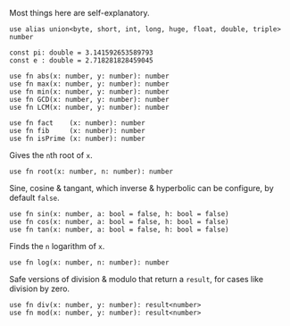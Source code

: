 Most things here are self-explanatory.

```
use alias union<byte, short, int, long, huge, float, double, triple> number
```

```
const pi: double = 3.141592653589793
const e : double = 2.718281828459045
```

```
use fn abs(x: number, y: number): number
use fn max(x: number, y: number): number
use fn min(x: number, y: number): number
use fn GCD(x: number, y: number): number
use fn LCM(x: number, y: number): number
```

```
use fn fact    (x: number): number
use fn fib     (x: number): number
use fn isPrime (x: number): number
```

Gives the `n`th root of `x`.
```
use fn root(x: number, n: number): number
```

Sine, cosine & tangant, which inverse & hyperbolic can be configure, by default `false`.
```
use fn sin(x: number, a: bool = false, h: bool = false)
use fn cos(x: number, a: bool = false, h: bool = false)
use fn tan(x: number, a: bool = false, h: bool = false)
```

Finds the `n` logarithm of `x`.
```
use fn log(x: number, n: number): number
```

Safe versions of division & modulo that return a `result`, for cases like division by zero.
```
use fn div(x: number, y: number): result<number>
use fn mod(x: number, y: number): result<number>
```
